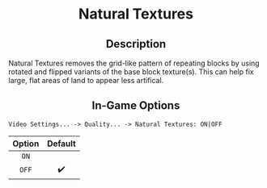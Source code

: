 
<div align="center">
    <h1>Natural Textures</h1>
</div>

<div align="center">
    <h2>Description</h2>
</div>

Natural Textures removes the grid-like pattern of repeating blocks by using rotated and flipped variants of the base block texture(s). This can help fix large, flat areas of land to appear less artifical.

<div align="center">
    <h2>In-Game Options</h2>
</div>

```
Video Settings... -> Quality... -> Natural Textures: ON|OFF
```

| Option | Default |
| :---: | :---: |
| `ON` |  |
| `OFF` | ✔️ |
